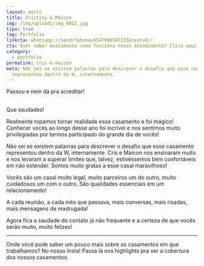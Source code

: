 ```yaml
---
layout: posts
title: Cristiny & Maicon
img: /img/uploads/img_0022.jpg
tipo: true
tag: Portfolio
linkcta: whatsapp://send/?phone=5547996587133&text=Oi!
cta: Quer saber exatamente como funciona nosso atendimento? Clica aqui!
category:
  - portfolio
permalink: cris-e-maicon
meta: Não sei se existem palavras para descrever o desafio que esse casamento
  representou dentro da W, internamente.
---
```

Passou e nem dá pra acreditar!

\
Que saudades!

Realmente topamos tornar realidade esse casamento e foi mágico!\
Conhecer vocês ao longo desse ano foi incrível e nos sentimos muito privilegiadas por termos participado do grande dia de vocês!

Não sei se existem palavras para descrever o desafio que esse casamento representou dentro da W, internamente. Cris e Maicon nos ensinaram muito e nos levaram a superar limites que, talvez, estivéssemos bem confortáveis em não estender. Somos muito gratas a esse casal maravilhoso!

Vocês são um casal muito legal, muito parceiros um do outro, muito cuidadosos um com o outro. São qualidades essenciais em um relacionamento!

A cada reunião, a cada mês que passava, mais conversas, mais risadas, mais mensagens de madrugada!

Agora fica a saudade do contato já não frequente e a certeza de que vocês serão muito, muito felizes!

- - -

Onde você pode saber um pouco mais sobre os casamentos em que trabalhamos? No nosso Insta! Passa lá nos highlights pra ver a cobertura dos nossos casamentos.